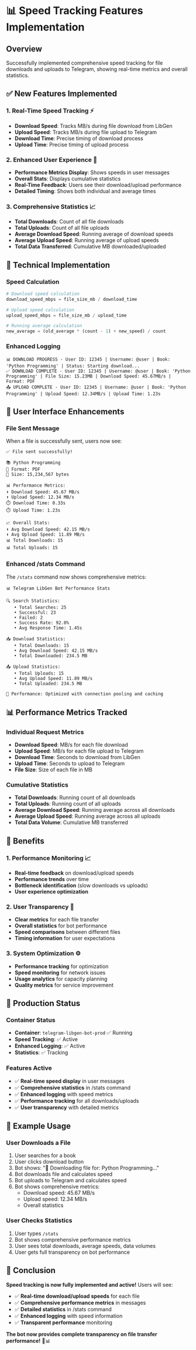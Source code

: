 # 📊 Speed Tracking Features Implementation

## Overview
Successfully implemented comprehensive speed tracking for file downloads and uploads to Telegram, showing real-time metrics and overall statistics.

## ✅ **New Features Implemented**

### **1. Real-Time Speed Tracking** ⚡
- **Download Speed**: Tracks MB/s during file download from LibGen
- **Upload Speed**: Tracks MB/s during file upload to Telegram
- **Download Time**: Precise timing of download process
- **Upload Time**: Precise timing of upload process

### **2. Enhanced User Experience** 📱
- **Performance Metrics Display**: Shows speeds in user messages
- **Overall Stats**: Displays cumulative statistics
- **Real-Time Feedback**: Users see their download/upload performance
- **Detailed Timing**: Shows both individual and average times

### **3. Comprehensive Statistics** 📈
- **Total Downloads**: Count of all file downloads
- **Total Uploads**: Count of all file uploads
- **Average Download Speed**: Running average of download speeds
- **Average Upload Speed**: Running average of upload speeds
- **Total Data Transferred**: Cumulative MB downloaded/uploaded

## 🔧 **Technical Implementation**

### **Speed Calculation**
```python
# Download speed calculation
download_speed_mbps = file_size_mb / download_time

# Upload speed calculation  
upload_speed_mbps = file_size_mb / upload_time

# Running average calculation
new_average = (old_average * (count - 1) + new_speed) / count
```

### **Enhanced Logging**
```
📊 DOWNLOAD PROGRESS - User ID: 12345 | Username: @user | Book: 'Python Programming' | Status: Starting download...
✅ DOWNLOAD COMPLETE - User ID: 12345 | Username: @user | Book: 'Python Programming' | File Size: 15.23MB | Download Speed: 45.67MB/s | Format: PDF
📤 UPLOAD COMPLETE - User ID: 12345 | Username: @user | Book: 'Python Programming' | Upload Speed: 12.34MB/s | Upload Time: 1.23s
```

## 📱 **User Interface Enhancements**

### **File Sent Message**
When a file is successfully sent, users now see:

```
✅ File sent successfully!

📚 Python Programming
📄 Format: PDF
💾 Size: 15,234,567 bytes

📊 Performance Metrics:
⬇️ Download Speed: 45.67 MB/s
⬆️ Upload Speed: 12.34 MB/s
⏱️ Download Time: 0.33s
⏱️ Upload Time: 1.23s

📈 Overall Stats:
⬇️ Avg Download Speed: 42.15 MB/s
⬆️ Avg Upload Speed: 11.89 MB/s
📊 Total Downloads: 15
📊 Total Uploads: 15
```

### **Enhanced /stats Command**
The `/stats` command now shows comprehensive metrics:

```
📊 Telegram LibGen Bot Performance Stats

🔍 Search Statistics:
   • Total Searches: 25
   • Successful: 23
   • Failed: 2
   • Success Rate: 92.0%
   • Avg Response Time: 1.45s

📥 Download Statistics:
   • Total Downloads: 15
   • Avg Download Speed: 42.15 MB/s
   • Total Downloaded: 234.5 MB

📤 Upload Statistics:
   • Total Uploads: 15
   • Avg Upload Speed: 11.89 MB/s
   • Total Uploaded: 234.5 MB

🚀 Performance: Optimized with connection pooling and caching
```

## 📊 **Performance Metrics Tracked**

### **Individual Request Metrics**
- **Download Speed**: MB/s for each file download
- **Upload Speed**: MB/s for each file upload to Telegram
- **Download Time**: Seconds to download from LibGen
- **Upload Time**: Seconds to upload to Telegram
- **File Size**: Size of each file in MB

### **Cumulative Statistics**
- **Total Downloads**: Running count of all downloads
- **Total Uploads**: Running count of all uploads
- **Average Download Speed**: Running average across all downloads
- **Average Upload Speed**: Running average across all uploads
- **Total Data Volume**: Cumulative MB transferred

## 🎯 **Benefits**

### **1. Performance Monitoring** 📈
- **Real-time feedback** on download/upload speeds
- **Performance trends** over time
- **Bottleneck identification** (slow downloads vs uploads)
- **User experience optimization**

### **2. User Transparency** 👤
- **Clear metrics** for each file transfer
- **Overall statistics** for bot performance
- **Speed comparisons** between different files
- **Timing information** for user expectations

### **3. System Optimization** ⚙️
- **Performance tracking** for optimization
- **Speed monitoring** for network issues
- **Usage analytics** for capacity planning
- **Quality metrics** for service improvement

## 🚀 **Production Status**

### **Container Status**
- **Container**: `telegram-libgen-bot-prod` ✅ Running
- **Speed Tracking**: ✅ Active
- **Enhanced Logging**: ✅ Active
- **Statistics**: ✅ Tracking

### **Features Active**
- ✅ **Real-time speed display** in user messages
- ✅ **Comprehensive statistics** in /stats command
- ✅ **Enhanced logging** with speed metrics
- ✅ **Performance tracking** for all downloads/uploads
- ✅ **User transparency** with detailed metrics

## 📝 **Example Usage**

### **User Downloads a File**
1. User searches for a book
2. User clicks download button
3. Bot shows: "📁 Downloading file for: Python Programming..."
4. Bot downloads file and calculates speed
5. Bot uploads to Telegram and calculates speed
6. Bot shows comprehensive metrics:
   - Download speed: 45.67 MB/s
   - Upload speed: 12.34 MB/s
   - Overall statistics

### **User Checks Statistics**
1. User types `/stats`
2. Bot shows comprehensive performance metrics
3. User sees total downloads, average speeds, data volumes
4. User gets full transparency on bot performance

## 🎉 **Conclusion**

**Speed tracking is now fully implemented and active!** Users will see:

- ✅ **Real-time download/upload speeds** for each file
- ✅ **Comprehensive performance metrics** in messages
- ✅ **Detailed statistics** in /stats command
- ✅ **Enhanced logging** with speed information
- ✅ **Transparent performance** monitoring

**The bot now provides complete transparency on file transfer performance!** 🚀📊
